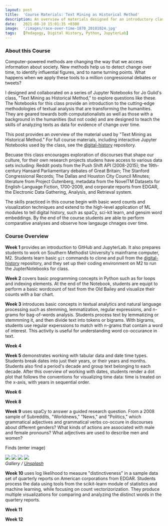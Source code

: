 ```yaml
---
layout: post
title:  'Course Materials: Text Mining as Historical Method'
description: An overview of materials designed for an introductory class on applying computation methods for digital history. A link to the full course material is included.
date:   2021-08-10 15:01:35 +0300
image:  '/images/race-over-time-1870_20101024.jpg'
tags:   [Pedagogy, Digital History, Python, JupyterLab]
---
```

### About this Course

Computer-powered methods are changing the way that we access information about society. New methods help us to detect change over time, to identify influential figures, and to name turning points. What happens when we apply these tools to a million congressional debates or tweets?  

I designed and collaborated on a series of Jupyter Notebooks for Jo Gulid's class, "Text Mining as Historical Method," to explore questions like these. The Notebooks for this class provide an introduction to the cutting-edge methodologies of textual analysis that are transforming the humanities. They are geared towards both computationalists as well as those with a background in the humanities (but not code) and are designed to teach the skills of analyzing texts as data for evidence of change over time. 

This post provides an overview of the material used by "Text Mining as Historical Method." For full course materials, including interactive Jupyter Notebooks used by the class, see the [digital-history](https://github.com/stephbuon/digital-history) repository. 

Becuase this class encourages exploration of discourses that shape our culture, for their own research projects studens have access to various data sets including: Reddit posts from the Push Shift API (2008-2015); the 19th-century Hansard Parliamentary debates of Great Britain; The Stanford Congressional Records; The Dallas and Houston City Council Minutes; literature from Project Gutenberg, metadata from the NovelTM Datasets for English-Language Fiction, 1700-2009, and corporate reports from EDGAR, the Electronic Data Gathering, Analysis, and Retrieval system. 

The skills practiced in this course begin with basic word counts and visualization techniques and extend to the high-level application of ML modules to tell digital history, such as spaCy, sci-kit learn, and gensim word embeddings. By the end of the course students are able to perform comparative analyses and observe how langauge chnages over time. 

### Course Overview

**Week 1** provides an introduction to GitHub and JupyterLab. It also prepares students to work on Southern Methodist University's mainframe computer, M2. Students learn basic `git` commands to clone and pull from the [digital-history](https://github.com/stephbuon/digital-history) repository, and they set up their coding environment on M2 to run the JupterNotebooks for class. 

**Week 2** covers basic programming concepts in Python such as for loops and indexing elements. At the end of the Notebook, students are equipt to perform a basic wordcount of text from the Old Bailey and visualize their counts with a bar chart. 

**Week 3** introduces basic concepts in textual analytics and natural language processing such as stemming, lemmatization, regular expressions, and n-grams for bag-of-words analysis. Students process text by lemmatizing or stemmming it, and then divide text into tokens or bigrams. With bigrams, students use regular experssions to match with n-grams that contain a word of interest. This activity is useful for understanding word co-occurance in text.

**Week 4** 


**Week 5** demonstrates working with tabular data and date time types. Students break dates into just their years, or their years and months. Students also find a period's decade and group text belonging to each decade. After this overview of working with dates, students render a dot plot that follows the conventions for visualizing time data: time is treated on the x-axis, with years in sequential order. 

**Week 6**

**Week 8**

**Week 9** uses spaCy to answer a guided research question. From a 2008 sample of Subreddits, "Worldnews," "News," and "Politics," which grammatical adjectives and grammatical verbs co-occure in discourses about different genders? What kinds of actions are associated with male and female pronouns? What adjectives are used to describe men and women?  

Finds (enter image)

<div class="gallery-box">
  <div class="gallery">
    <img src="/images/top-f-pronoun-verb-counts.png">
    <img src="/images/top-m-pronoun-verb-counts.png">
    <img src="/images/top-f-adj-noun-counts.png">
    <img src="/images/top-m-adj-noun-counts.png">
  </div>
  <em>Gallery / <a href="https://unsplash.com/" target="_blank">Unsplash</a></em>
</div>

**Week 10** uses log likelihood to measure "distinctiveness" in a sample data set of quarterly reports on American corporations from EDGAR. Students process the data using tools from the scikit-learn module of statistics and machine learning, while focusing on count vectorizorization. They produce multiple visualizations for comparing and analyzing the distinct words in the quartery reports. 

**Week 11** 

**Week 12**